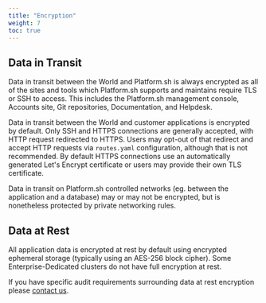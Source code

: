 ```yaml
---
title: "Encryption"
weight: 7
toc: true
---
```


## Data in Transit

Data in transit between the World and Platform.sh is always encrypted as all of the sites and tools which Platform.sh supports and maintains require TLS or SSH to access. This includes the Platform.sh management console, Accounts site, Git repositories, Documentation, and Helpdesk.

Data in transit between the World and customer applications is encrypted by default.  Only SSH and HTTPS connections are generally accepted, with HTTP request redirected to HTTPS.  Users may opt-out of that redirect and accept HTTP requests via `routes.yaml` configuration, although that is not recommended.  By default HTTPS connections use an automatically generated Let's Encrypt certificate or users may provide their own TLS certificate.

Data in transit on Platform.sh controlled networks (eg. between the application and a database) may or may not be encrypted, but is nonetheless protected by private networking rules.

## Data at Rest

All application data is encrypted at rest by default using encrypted ephemeral storage (typically using an AES-256 block cipher). Some Enterprise-Dedicated clusters do not have full encryption at rest.

If you have specific audit requirements surrounding data at rest encryption please [contact us](https://docs.platform.sh/overview/getting-help.html).
